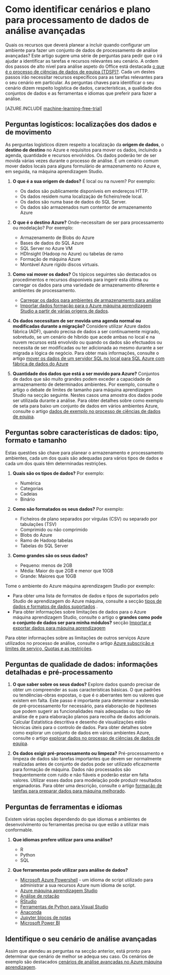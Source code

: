 <properties
    pageTitle="Como identificar cenários e planear avançadas processamento de dados de análise | Microsoft Azure"
    description="Plano de análise avançadas ponderando uma série de perguntas chave."
    services="machine-learning"
    documentationCenter=""
    authors="bradsev"
    manager="jhubbard"
    editor="cgronlun" />

<tags
    ms.service="machine-learning"
    ms.workload="data-services"
    ms.tgt_pltfrm="na"
    ms.devlang="na"
    ms.topic="article"
    ms.date="09/19/2016"
    ms.author="bradsev" />


# <a name="how-to-identify-scenarios-and-plan-for-advanced-analytics-data-processing"></a>Como identificar cenários e plano para processamento de dados de análise avançadas

Quais os recursos que deverá planear a incluir quando configurar um ambiente para fazer um conjunto de dados de processamento de análise avançadas? Este artigo sugere uma série de perguntas para pedir que o irá ajudar a identificar as tarefas e recursos relevantes seu cenário. A ordem dos passos de alto nível para análise aspeto do Office está destacada [o que é o processo de ciências de dados de equipa (TDSP)?](data-science-process-overview.md). Cada um destes passos irão necessitar recursos específicos para as tarefas relevantes para o seu cenário em particular. As perguntas chaves para identificar o seu cenário dizem respeito logística de dados, características, a qualidade dos conjuntos de dados e as ferramentas e idiomas que preferir para fazer a análise.

[AZURE.INCLUDE [machine-learning-free-trial](../../includes/machine-learning-free-trial.md)]

## <a name="logistic-questions-data-locations-and-movement"></a>Perguntas logísticos: localizações dos dados e de movimento
As perguntas logísticos dizem respeito a localização da **origem de dados**, o **destino de destino** no Azure e requisitos para mover os dados, incluindo a agenda, quantidade e recursos envolvidos. Os dados poderão ter de ser movida várias vezes durante o processo de análise. É um cenário comum mover dados locais para alguns formulário de armazenamento no Azure e, em seguida, na máquina aprendizagem Studio.

1. **O que é a sua origem de dados?** É local ou na nuvem? Por exemplo:
    - Os dados são publicamente disponíveis em endereços HTTP.
    - Os dados residem numa localização de ficheiro/rede local.
    - Os dados são numa base de dados do SQL Server.
    - Os dados são armazenados num contentor de armazenamento Azure

2. **O que é o destino Azure?** Onde-necessitam de ser para processamento ou modelação? Por exemplo:
    - Armazenamento de Blobs do Azure
    - Bases de dados do SQL Azure
    - SQL Server no Azure VM
    - HDInsight (Hadoop no Azure) ou tabelas de ramo
    - Formação de máquina Azure
    - Montável Azure rígido discos virtuais.

3. **Como vai mover os dados?** Os tópicos seguintes são destacados os procedimentos e recursos disponíveis para ingerir esta última ou carregar os dados para uma variedade de armazenamento diferente e ambientes de processamento.

    -  [Carregar os dados para ambientes de armazenamento para análise](machine-learning-data-science-ingest-data.md)
    -  [Importar dados formação para o Azure máquina aprendizagem Studio a partir de várias origens de dados](machine-learning-data-science-import-data.md).

4. **Os dados necessitam de ser movida uma agenda normal ou modificadas durante a migração?** Considere utilizar Azure dados fábrica (ADF), quando precisa de dados a ser continuamente migrado, sobretudo, se um cenário de híbrido que acede ambas no local e na nuvem recursos está envolvido ou quando os dados são efectuados ou necessita de ser modificadas ou ter adicionada ao mesmo durante a ser migrada a lógica de negócio. Para obter mais informações, consulte o artigo [mover os dados de um servidor SQL no local para SQL Azure com fábrica de dados do Azure](machine-learning-data-science-move-sql-azure-adf.md)

5. **Quantidade dos dados que está a ser movido para Azure?** Conjuntos de dados que são muito grandes podem exceder a capacidade de armazenamento de determinados ambientes. Por exemplo, consulte o artigo o debate de limites de tamanho para máquina aprendizagem Studio na secção seguinte. Nestes casos uma amostra dos dados pode ser utilizada durante a análise. Para obter detalhes sobre como exemplo de seta para baixo um conjunto de dados em vários ambientes Azure, consulte o artigo [dados de exemplo no processo de ciências de dados de equipa](machine-learning-data-science-sample-data.md).


## <a name="data-characteristics-questions-type-format-and-size"></a>Perguntas sobre características de dados: tipo, formato e tamanho
Estas questões são chave para planear o armazenamento e processamento ambientes, cada um dos quais são adequadas para vários tipos de dados e cada um dos quais têm determinadas restrições.

1. **Quais são os tipos de dados?** Por exemplo:
    - Numérica
    - Categorias
    - Cadeias
    - Binário

2. **Como são formatados os seus dados?** Por exemplo:
    - Ficheiros de plano separados por vírgulas (CSV) ou separado por tabulações (TSV)
    - Comprimido ou não comprimido
    - Blobs do Azure
    - Ramo de Hadoop tabelas
    - Tabelas do SQL Server

2. **Como grandes são os seus dados?**
    - Pequeno: menos de 2GB
    - Média: Maior do que 2GB e menor que 10GB
    - Grande: Maiores que 10GB

Tome o ambiente do Azure máquina aprendizagem Studio por exemplo:

- Para obter uma lista de formatos de dados e tipos de suportados pelo Studio de aprendizagem do Azure máquina, consulte a secção [tipos de dados e formatos de dados suportados](machine-learning-data-science-import-data.md#data-formats-and-data-types-supported) .
- Para obter informações sobre limitações de dados para o Azure máquina aprendizagem Studio, consulte o artigo o **grandes como pode o conjunto de dados ser para minha módulos?** secção [Importar e exportar dados para máquina aprendizagem](machine-learning-faq.md#machine-learning-studio-questions)

Para obter informações sobre as limitações de outros serviços Azure utilizados no processo de análise, consulte o artigo [Azure subscrição e limites de serviço, Quotas e as restrições](../azure-subscription-service-limits.md).

## <a name="data-quality-questions-exploration-and-pre-processing"></a>Perguntas de qualidade de dados: informações detalhadas e pré-processamento

1. **O que saber sobre os seus dados?** Explore dados quando precisar de obter um compreender as suas características básicas. O que padrões ou tendências-obras expostas, o que é o aberrantes tem ou valores que existem em falta. Este passo é importante para determinar a extensão de pré-processamento for necessário, para elaboração de hipóteses que podem sugerir as funcionalidades mais adequadas ou tipo de análise de e para elaboração planos para recolha de dados adicionais. Calcular Estatística descritiva e desenho de visualizações estão técnicas úteis para o controlo de dados. Para obter detalhes sobre como explorar um conjunto de dados em vários ambientes Azure, consulte o artigo [explorar dados no processo de ciências de dados de equipa](machine-learning-data-science-explore-data.md).

2. **Os dados exigir pré-processamento ou limpeza?**
Pré-processamento e limpeza de dados são tarefas importantes que devem ser normalmente realizadas antes de conjunto de dados pode ser utilizado eficazmente para formação de máquina. Dados não processados são frequentemente com ruído e não fiáveis e poderão estar em falta valores. Utilizar esses dados para modelação pode produzir resultados enganadoras. Para obter uma descrição, consulte o artigo [formação de tarefas para preparar dados para máquina melhorado](machine-learning-data-science-prepare-data.md).

## <a name="tools-and-languages-questions"></a>Perguntas de ferramentas e idiomas
Existem várias opções dependendo do que idiomas e ambientes de desenvolvimento ou ferramentas precisa ou que estão a utilizar mais conformable.

1. **Que idiomas prefere utilizar para uma análise?**  
    - R
    - Python
    - SQL

2. **Que ferramentas pode utilizar para análise de dados?**
    - [Microsoft Azure Powershell](powershell-install-configure.md) - um idioma de script utilizado para administrar a sua recursos Azure num idioma de script.
    - [Azure máquina aprendizagem Studio](machine-learning-what-is-ml-studio/)
    - [Análise de rotação](http://www.revolutionanalytics.com/revolution-r-open)
    - [RStudio](http://www.rstudio.com)
    - [Ferramentas de Python para Visual Studio](http://microsoft.github.io/PTVS/)
    - [Anaconda](https://www.continuum.io/why-anaconda)
    - [Jupyter blocos de notas](http://jupyter.org/)
    - [Microsoft Power BI](http://powerbi.microsoft.com)


## <a name="identify-your-advanced-analytics-scenario"></a>Identifique o seu cenário de análise avançadas
Assim que atendeu as perguntas na secção anterior, está pronto para determinar que cenário de melhor se adequa seu caso. Os cenários de exemplo são destacados [cenários de análise avançadas no Azure máquina aprendizagem](machine-learning-data-science-plan-sample-scenarios.md).
